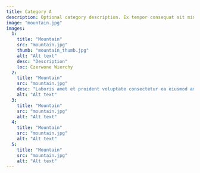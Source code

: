 ```yaml
---
title: Category A
description: Optional category description. Ex tempor consequat sit minim. Tempor qui voluptate officia nisi aute officia. Deserunt nulla esse ea culpa amet minim amet pariatur adipisicing fugiat tempor. Est pariatur qui ea cupidatat eiusmod.
image: "mountain.jpg"
images:
  1:
    title: "Mountain"
    src: "mountain.jpg"
    thumb: "mountain_thumb.jpg"
    alt: "Alt text"
    desc: "Description"
    loc: Czerwone Wierchy
  2:
    title: "Mountain"
    src: "mountain.jpg"
    desc: "Laboris amet et proident voluptate consectetur ea eiusmod amet excepteur incididunt magna. Velit deserunt irure consectetur dolore. Velit dolore veniam labore est ullamco consectetur id voluptate ipsum consectetur labore magna sit."
    alt: "Alt text"
  3:
    title: "Mountain"
    src: "mountain.jpg"
    alt: "Alt text"
  4:
    title: "Mountain"
    src: "mountain.jpg"
    alt: "Alt text"
  5:
    title: "Mountain"
    src: "mountain.jpg"
    alt: "Alt text"
---
```

